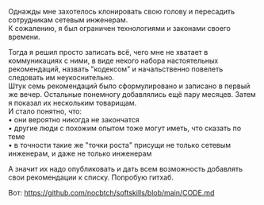 Однажды мне захотелось клонировать свою голову и пересадить сотрудникам сетевым инженерам.  
К сожалению, я был ограничен технологиями и законами своего времени.  

Тогда я решил просто записать всё, чего мне не хватает в коммуникациях с ними, в виде некого набора настоятельных рекомендаций, назвать "кодексом" и начальственно повелеть следовать им неукоснительно.  
Штук семь рекомендаций было сформулировано и записано в первый же вечер. Остальные понемногу добавлялись ещё пару месяцев. Затем я показал их нескольким товарищам.  
И стало понятно, что:  
• они вероятно никогда не закончатся  
• другие люди с похожим опытом тоже могут иметь, что сказать по теме  
• в точности такие же "точки роста" присущи не только сетевым инженерам, и даже не только инженерам  

А значит их надо опубликовать и дать всем возможность добавлять свои рекомендации к списку. Попробую гитхаб.  

Вот: https://github.com/nocbtch/softskills/blob/main/CODE.md
